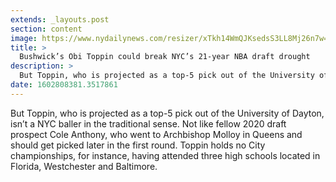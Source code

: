 ```yaml
--- 
extends: _layouts.post 
section: content 
image: https://www.nydailynews.com/resizer/xTkh14WmQJKsedsS3LL8Mj26n7w=/1200x0/top/cloudfront-us-east-1.images.arcpublishing.com/tronc/5FNSQDUOC5GTZHPE5NHU6Y7V44.jpg 
title: > 
  Bushwick’s Obi Toppin could break NYC’s 21-year NBA draft drought 
description: > 
  But Toppin, who is projected as a top-5 pick out of the University of Dayton, isn’t a NYC baller in the traditional sense.Not like fellow 2020 draft prospect Cole Anthony, who went to Archbishop Molloy in Queens and should get picked later in the first round.Toppin holds no City championships, for instance, having attended three high schools located in Florida, Westchester and Baltimore. 
date: 1602808381.3517861 
--- 
```

But Toppin, who is projected as a top-5 pick out of the University of Dayton, isn’t a NYC baller in the traditional sense. Not like fellow 2020 draft prospect Cole Anthony, who went to Archbishop Molloy in Queens and should get picked later in the first round. Toppin holds no City championships, for instance, having attended three high schools located in Florida, Westchester and Baltimore.